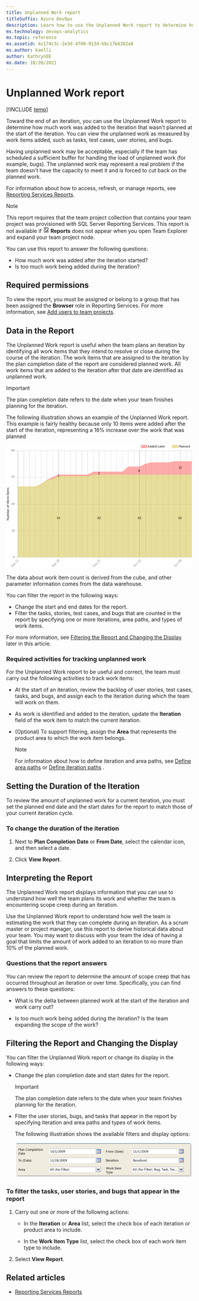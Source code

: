 ```yaml
---
title: Unplanned Work report
titleSuffix: Azure DevOps
description: Learn how to use the Unplanned Work report to determine how much work was added to the iteration that wasn't planned at the start of the iteration.
ms.technology: devops-analytics
ms.topic: reference
ms.assetid: 4c174c3c-2e3d-4f09-913d-bbc17b6382a8
ms.author: kaelli
author: KathrynEE
ms.date: 10/20/2021
---
```


# Unplanned Work report

[!INCLUDE [temp](../includes/tfs-report-platform-version.md)]

Toward the end of an iteration, you can use the Unplanned Work report to determine how much work was added to the iteration that wasn't planned at the start of the iteration. You can view the unplanned work as measured by work items added, such as tasks, test cases, user stories, and bugs.  
  
Having unplanned work may be acceptable, especially if the team has scheduled a sufficient buffer for handling the load of unplanned work (for example, bugs). The unplanned work may represent a real problem if the team doesn't have the capacity to meet it and is forced to cut back on the planned work.  
  
For information about how to access, refresh, or manage reports, see [Reporting Services Reports](reporting-services-reports.md).  
  
> [!NOTE]
>  This report requires that the team project collection that contains your team project was provisioned with SQL Server Reporting Services. This report is not available if ![Report](media/icon_reportte.png "Icon_reportTE") **Reports** does not appear when you open Team Explorer and expand your team project node.  
  
You can use this report to answer the following questions:
- How much work was added after the iteration started?
- Is too much work being added during the iteration?
  
## Required permissions
  
 To view the report, you must be assigned or belong to a group that has been assigned the **Browser** role in Reporting Services. For more information, see [Add users to team projects](../admin/grant-permissions-to-reports.md).  

<a name="Data"></a>

## Data in the Report  
 The Unplanned Work report is useful when the team plans an iteration by identifying all work items that they intend to resolve or close during the course of the iteration. The work items that are assigned to the iteration by the plan completion date of the report are considered planned work. All work items that are added to the iteration after that date are identified as unplanned work.  
  
> [!IMPORTANT]
>  The plan completion date refers to the date when your team finishes planning for the iteration.  
  
The following illustration shows an example of the Unplanned Work report. This example is fairly healthy because only 10 items were added after the start of the iteration, representing a 16% increase over the work that was planned  
  
![Unplanned Work report](media/procg_reportunplanned.png "ProcG_ReportUnplanned")  
  
The data about work item count is derived from the cube, and other parameter information comes from the data warehouse.  
  
You can filter the report in the following ways:  
  
- Change the start and end dates for the report.  
- Filter the tasks, stories, test cases, and bugs that are counted in the report by specifying one or more iterations, area paths, and types of work items.  
  
For more information, see [Filtering the Report and Changing the Display](#Changing) later in this article.  
  
### Required activities for tracking unplanned work  

For the Unplanned Work report to be useful and correct, the team must carry out the following activities to track work items:  
  
- At the start of an iteration, review the backlog of user stories, test cases, tasks, and bugs, and assign each to the iteration during which the team will work on them.  
  
- As work is identified and added to the iteration, update the **Iteration** field of the work item to match the current iteration.  
  
- (Optional) To support filtering, assign the **Area** that represents the product area to which the work item belongs.  
  
    > [!NOTE]
    >  For information about how to define iteration and area paths, see [Define area paths](../../organizations/settings/set-area-paths.md) or [Define iteration paths](../../organizations/settings/set-iteration-paths-sprints.md) .  

<a name="Duration"></a>

## Setting the Duration of the Iteration  
 To review the amount of unplanned work for a current iteration, you must set the planned end date and the start dates for the report to match those of your current iteration cycle.  
  
### To change the duration of the iteration  
  
1. Next to **Plan Completion Date** or **From Date**, select the calendar icon, and then select a date.  
  
2.  Click **View Report**.  

<a name="Interpreting"></a>

## Interpreting the Report  
 The Unplanned Work report displays information that you can use to understand how well the team plans its work and whether the team is encountering scope creep during an iteration.  
  
Use the Unplanned Work report to understand how well the team is estimating the work that they can complete during an iteration. As a scrum master or project manager, use this report to derive historical data about your team. You may want to discuss with your team the idea of having a goal that limits the amount of work added to an iteration to no more than 10% of the planned work.  
  
### Questions that the report answers

You can review the report to determine the amount of scope creep that has occurred throughout an iteration or over time. Specifically, you can find answers to these questions:  
  
- What is the delta between planned work at the start of the iteration and work carry out?  
  
-   Is too much work being added during the iteration? Is the team expanding the scope of the work?  

<a name="Changing"></a>

## Filtering the Report and Changing the Display  
 You can filter the Unplanned Work report or change its display in the following ways:  
  
- Change the plan completion date and start dates for the report.  

  > [!IMPORTANT]
  >  The plan completion date refers to the date when your team finishes planning for the iteration.  
  
- Filter the user stories, bugs, and tasks that appear in the report by specifying iteration and area paths and types of work items.  
  
  The following illustration shows the available filters and display options:  
  
  ![Filters for Unplanned Work report](media/procg_unplannedwork.png "ProcG_UnplannedWork")  
  
### To filter the tasks, user stories, and bugs that appear in the report  
  
1.  Carry out one or more of the following actions:  
  
    -   In the **Iteration** or **Area** list, select the check box of each iteration or product area to include.  
  
    -   In the **Work Item Type** list, select the check box of each work item type to include.  
  
2.  Select **View Report**.  
  
## Related articles

- [Reporting Services Reports](reporting-services-reports.md)
